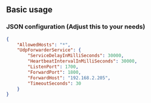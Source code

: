 ## Basic usage

### JSON configuration (Adjust this to your needs)
```json
{
    "AllowedHosts": "*",
    "UdpForwarderService": {
        "ServiceDelayInMilliSeconds": 30000,
        "HeartbeatIntervalInMilliSeconds": 30000,
        "ListenPort": 1700,
        "ForwardPort": 1800,
        "ForwardHost": "192.168.2.205",
        "TimeoutSeconds": 30
    }
}
```

